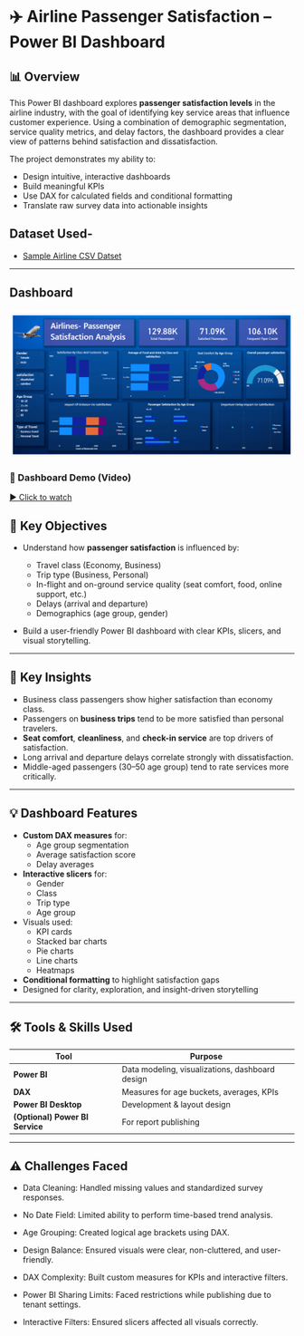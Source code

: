 # ✈️ Airline Passenger Satisfaction – Power BI Dashboard

## 📊 Overview

This Power BI dashboard explores **passenger satisfaction levels** in the airline industry, with the goal of identifying key service areas that influence customer experience. Using a combination of demographic segmentation, service quality metrics, and delay factors, the dashboard provides a clear view of patterns behind satisfaction and dissatisfaction.

The project demonstrates my ability to:
- Design intuitive, interactive dashboards
- Build meaningful KPIs
- Use DAX for calculated fields and conditional formatting
- Translate raw survey data into actionable insights

## Dataset Used-
- <a href="https://github.com/Vaibh31/Power-BI-Project/blob/main/Invistico_Airline.csv">Sample Airline CSV Datset</a>

---

## Dashboard
 <img src="https://github.com/Vaibh31/Power-BI-Project/blob/main/image.png" />

### 🎥 Dashboard Demo (Video)

[▶️ Click to watch](https://github.com/Vaibh31/Power-BI-Project/blob/main/dashboard.mp4)

## 🎯 Key Objectives

- Understand how **passenger satisfaction** is influenced by:
  - Travel class (Economy, Business)
  - Trip type (Business, Personal)
  - In-flight and on-ground service quality (seat comfort, food, online support, etc.)
  - Delays (arrival and departure)
  - Demographics (age group, gender)
  
- Build a user-friendly Power BI dashboard with clear KPIs, slicers, and visual storytelling.

---

## 🧠 Key Insights

- Business class passengers show higher satisfaction than economy class.
- Passengers on **business trips** tend to be more satisfied than personal travelers.
- **Seat comfort**, **cleanliness**, and **check-in service** are top drivers of satisfaction.
- Long arrival and departure delays correlate strongly with dissatisfaction.
- Middle-aged passengers (30–50 age group) tend to rate services more critically.

---

## 💡 Dashboard Features

- **Custom DAX measures** for:
  - Age group segmentation
  - Average satisfaction score
  - Delay averages
- **Interactive slicers** for:
  - Gender
  - Class
  - Trip type
  - Age group
- Visuals used:
  - KPI cards
  - Stacked bar charts
  - Pie charts
  - Line charts
  - Heatmaps
- **Conditional formatting** to highlight satisfaction gaps
- Designed for clarity, exploration, and insight-driven storytelling

---

## 🛠️ Tools & Skills Used

| Tool           | Purpose                                 |
|----------------|-----------------------------------------|
| **Power BI**   | Data modeling, visualizations, dashboard design |
| **DAX**        | Measures for age buckets, averages, KPIs |
| **Power BI Desktop** | Development & layout design         |
| **(Optional) Power BI Service** | For report publishing    |

---
## ⚠️ Challenges Faced
- Data Cleaning: Handled missing values and standardized survey responses.

- No Date Field: Limited ability to perform time-based trend analysis.

- Age Grouping: Created logical age brackets using DAX.

- Design Balance: Ensured visuals were clear, non-cluttered, and user-friendly.

- DAX Complexity: Built custom measures for KPIs and interactive filters.

- Power BI Sharing Limits: Faced restrictions while publishing due to tenant settings.

- Interactive Filters: Ensured slicers affected all visuals correctly.




